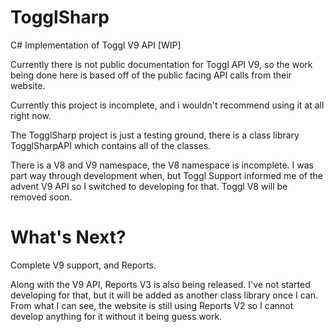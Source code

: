# TogglSharp
C# Implementation of Toggl V9 API [WIP]

Currently there is not public documentation for Toggl API V9, so the work being done here is based off of the public facing API calls from their website.

Currently this project is incomplete, and i wouldn't recommend using it at all right now.

The TogglSharp project is just a testing ground, there is a class library TogglSharpAPI which contains all of the classes.

There is a V8 and V9 namespace, the V8 namespace is incomplete. I was part way through development when, but Toggl Support informed me of the advent V9 API so I switched to developing for that. Toggl V8 will be removed soon.

# What's Next?
Complete V9 support, and Reports.

Along with the V9 API, Reports V3 is also being released. I've not started developing for that, but it will be added as another class library once I can.
From what I can see, the website is still using Reports V2 so I cannot develop anything for it without it being guess work.
